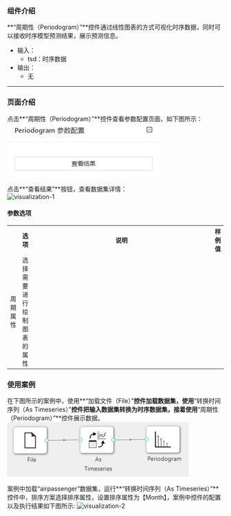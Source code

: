 ### 组件介绍
**“周期性（Periodogram）”**控件通过线性图表的方式可视化时序数据，同时可以接收时序模型预测结果，展示预测信息。

- 输入：
  - tsd：时序数据
- 输出：
  - 无

<hr/>


### 页面介绍
点击**“周期性（Periodogram）”**控件查看参数配置页面，如下图所示：  
![param](/img/aistudio/visualize/periodogram/param.png)

点击**“查看结果”**按钮，查看数据集详情：  
![visualization-1](/img/aistudio/visualize/periodogram/visualization-1.png)

#### 参数选项
<table>
  <tr>
    <th></th>
    <th>选项</th>
    <th width="650">说明</th>
    <th>样例值</th>
  </tr>
  <tr>
      <td>周期属性</td> 
      <td>
      选择需要进行绘制图表的属性
      </td> 
      <td></td>
  </tr>
</table>

### 使用案例
在下图所示的案例中，使用**“加载文件（File）”**控件加载数据集，使用**“转换时间序列（As Timeseries）”**控件把输入数据集转换为时序数据集，接着使用**“周期性（Periodogram）”**控件展示数据。
![workflow](/img/aistudio/visualize/periodogram/workflow.png)

案例中加载“airpassenger”数据集，运行**“转换时间序列（As Timeseries）”**控件中，排序方案选择排序属性，设置排序属性为【Month】，案例中控件的配置以及执行结果如下图所示:
![visualization-2](/img/aistudio/visualize/periodogram/visualization-2.png)